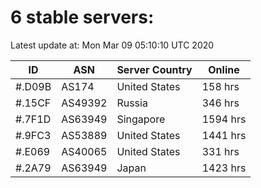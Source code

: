 # 6 stable servers:

Latest update at: Mon Mar 09 05:10:10 UTC 2020

| ID | ASN | Server Country | Online |
| -- | --- | -------------- | ------ |
| #.D09B | AS174 | United States | 158 hrs |
| #.15CF | AS49392 | Russia | 346 hrs |
| #.7F1D | AS63949 | Singapore | 1594 hrs |
| #.9FC3 | AS53889 | United States | 1441 hrs |
| #.E069 | AS40065 | United States | 331 hrs |
| #.2A79 | AS63949 | Japan | 1423 hrs |

